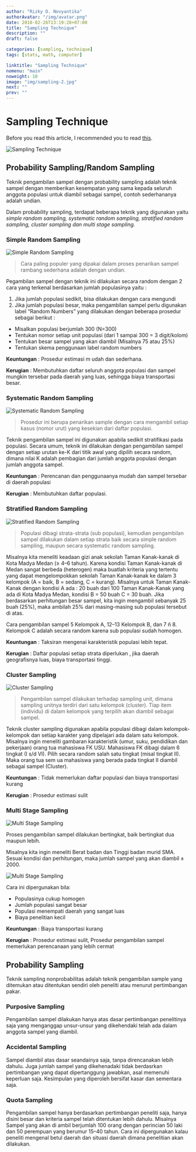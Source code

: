 ```yaml
---
author: "Rizky D. Novyantika"
authorAvatar: "/img/avatar.png"
date: 2018-02-26T13:19:28+07:00
title: "Sampling Technique"
description: ""
draft: false

categories: [sampling, technique]
tags: [stats, math, computer]

linktitle: "Sampling Technique"
nomenu: "main"
noweight: 10
image: "img/sampling-2.jpg"
next: ""
prev: ""
---
```


# Sampling Technique

Before you read this article, I recommended you to read [this](https://rizkynovyantika.github.io/post/how-can-i-get-best-sample/).

![Sampling Technique](/images/sampling-technique/1.png)

## Probability Sampling/Random Sampling
Teknik pengambilan sampel dengan probability sampling adalah teknik sampel dengan memberikan kesempatan yang sama kepada seluruh anggota populasi untuk diambil sebagai sampel, contoh sederhananya adalah undian.

Dalam probability sampling, terdapat beberapa teknik yang digunakan yaitu _simple random sampling, systematic random sampling, stratified random sampling, cluster sampling dan multi stage sampling._

### Simple Random Sampling
![Simple Random Sampling](/images/sampling-technique/2.png)

> Cara paling populer yang dipakai dalam proses penarikan sampel rambang sederhana adalah dengan undian.

Pegambilan sampel dengan teknik ini dilakukan secara random dengan 2 cara yang terkenal berdasarkan jumlah populasinya yaitu :

1. Jika jumlah populasi sedikit, bisa dilakukan dengan cara mengundi
2. Jika jumlah populasi besar, maka pengambilan sampel perlu digunakan label “Random Numbers” yang dilakukan dengan beberapa prosedur sebagai berikut :

* Misalkan populasi berjumlah 300 (N=300)
* Tentukan nomor setiap unit populasi (dari 1 sampai 300 = 3 digit/kolom)
* Tentukan besar sampel yang akan diambil (Misalnya 75 atau 25%)
* Tentukan skema penggunaan label random numbers

**Keuntungan** : Prosedur estimasi m udah dan sederhana.

**Kerugian** : Membutuhkan daftar seluruh anggota populasi dan sampel mungkin tersebar pada daerah yang luas, sehingga biaya transportasi besar.

### Systematic Random Sampling
![Systematic Random Sampling](/images/sampling-technique/3.png)

> Prosedur ini berupa penarikan sample dengan cara mengambil setiap kasus (nomor urut) yang kesekian dari daftar populasi.

Teknik pengambilan sampel ini digunakan apabila sedikit stratifikasi pada populasi. Secara umum, teknik ini dilakukan dengan pengambilan sampel dengan setiap urutan ke-K dari titik awal yang dipilih secara random, dimana nilai K adalah pembagian dari jumlah anggota populasi dengan jumlah anggota sampel.

**Keuntungan** : Perencanan dan penggunaanya mudah dan sampel tersebar di daerah populasi

**Kerugian** : Membutuhkan daftar populasi.

### Stratified Random Sampling
![Stratified Random Sampling](/images/sampling-technique/4.png)

> Populasi dibagi strata-strata (sub populasi), kemudian pengambilan sampel dilakukan dalam setiap strata baik secara simple random sampling, maupun secara systematic random sampling.

Misalnya kita meneliti keadaan gizi anak sekolah Taman Kanak-kanak di Kota Madya Medan (≥ 4–6 tahun). Karena kondisi Taman Kanak-kanak di Medan sangat berbeda (heterogen) maka buatlah kriteria yang tertentu yang dapat mengelompokkan sekolah Taman Kanak-kanak ke dalam 3 kelompok (A = baik, B = sedang, C = kurang). Misalnya untuk Taman Kanak-Kanak dengan kondisi A ada : 20 buah dari 100 Taman Kanak-Kanak yang ada di Kota Madya Medan, kondisi B = 50 buah C = 30 buah. Jika berdasarkan perhitungan besar sampel, kita ingin mengambil sebanyak 25 buah (25%), maka ambilah 25% dari masing-masing sub populasi tersebut di atas.

Cara pengambilan sampel 5 Kelompok A, 12–13 Kelompok B, dan 7 ñ 8. Kelompok C adalah secara random karena sub populasi sudah homogen.

**Keuntungan** : Taksiran mengenai karakteristik populasi lebih tepat.

**Kerugian** : Daftar populasi setiap strata diperlukan , jika daerah geografisnya luas, biaya transportasi tinggi.

### Cluster Sampling
![Cluster Sampling](/images/sampling-technique/5.png)

> Pengambilan sampel dilakukan terhadap sampling unit, dimana sampling unitnya terdiri dari satu kelompok (cluster). Tiap item (individu) di dalam kelompok yang terpilih akan diambil sebagai sampel.

Teknik cluster sampling digunakan apabila populasi dibagi dalam kelompok-kelompok dan setiap karakter yang dipelajari ada dalam satu kelompok.
Misalnya ingin meneliti gambaran karakteristik (umur, suku, pendidikan dan pekerjaan) orang tua mahasiswa FK USU. Mahasiswa FK dibagi dalam 6 tingkat (I s/d VI). Pilih secara random salah satu tingkat (misal tingkat II). Maka orang tua sem ua mahasiswa yang berada pada tingkat II diambil sebagai sampel (Cluster).

**Keuntungan** : Tidak memerlukan daftar populasi dan biaya transportasi kurang

**Kerugian** : Prosedur estimasi sulit

### Multi Stage Sampling
![Multi Stage Sampling](/images/sampling-technique/6.png)

Proses pengambilan sampel dilakukan bertingkat, baik bertingkat dua maupun lebih.

Misalnya kita ingin meneliti Berat badan dan Tinggi badan murid SMA. Sesuai kondisi dan perhitungan, maka jumlah sampel yang akan diambil ± 2000.

![Multi Stage Sampling](/images/sampling-technique/7.png)

Cara ini dipergunakan bila:

* Populasinya cukup homogen
* Jumlah populasi sangat besar
* Populasi menempati daerah yang sangat luas
* Biaya penelitian kecil

**Keuntungan** : Biaya transportasi kurang

**Kerugian** : Prosedur estimasi sulit, Prosedur pengambilan sampel memerlukan perencanaan yang lebih cermat



## Probability Sampling
Teknik sampling nonprobabilitas adalah teknik pengambilan sample yang ditemukan atau ditentukan sendiri oleh peneliti atau menurut pertimbangan pakar.

### Purposive Sampling
Pengambilan sampel dilakukan hanya atas dasar pertimbangan penelitinya saja yang menganggap unsur-unsur yang dikehendaki telah ada dalam anggota sampel yang diambil.

### Accidental Sampling
Sampel diambil atas dasar seandainya saja, tanpa direncanakan lebih dahulu. Juga jumlah sampel yang dikehenadaki tidak berdasrkan pertimbangan yang dapat dipertanggung jawabkan, asal memenuhi keperluan saja. Kesimpulan yang diperoleh bersifat kasar dan sementara saja.

### Quota Sampling
Pengambilan sampel hanya berdasarkan pertimbangan peneliti saja, hanya disini besar dan kriteria sampel telah ditentukan lebih dahulu. Misalnya Sampel yang akan di ambil berjumlah 100 orang dengan perincian 50 laki dan 50 perempuan yang berumur 15–40 tahun. Cara ini dipergunakan kalau peneliti mengenal betul daerah dan situasi daerah dimana penelitian akan dilakukan.